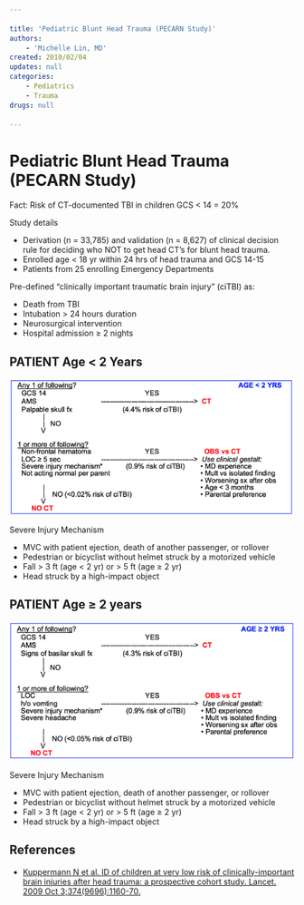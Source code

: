 ```yaml
---

title: 'Pediatric Blunt Head Trauma (PECARN Study)'
authors:
    - 'Michelle Lin, MD'
created: 2010/02/04
updates: null
categories:
    - Pediatrics
    - Trauma
drugs: null

---
```




# Pediatric Blunt Head Trauma (PECARN Study)

Fact: Risk of CT-documented TBI in children GCS &lt; 14 = 20% 

Study details
- Derivation (n = 33,785) and validation (n = 8,627) of clinical decision rule for deciding&nbsp;who NOT to get head CT’s for blunt head trauma.
- Enrolled age &lt; 18 yr within 24 hrs of head trauma and GCS 14-15
- Patients from 25 enrolling Emergency Departments&nbsp;

Pre-defined “clinically important traumatic brain injury” (ciTBI) as:

-   Death from TBI
-   Intubation &gt; 24 hours duration
-   Neurosurgical intervention
-   Hospital admission ≥ 2 nights

## PATIENT Age &lt; 2 Years 

![](image-1.png)

Severe Injury Mechanism
- MVC with patient ejection, death of another passenger, or rollover
- Pedestrian or bicyclist without helmet struck by a motorized vehicle&nbsp;
- Fall &gt; 3 ft (age &lt; 2 yr) or &gt; 5 ft (age ≥ 2 yr)
- Head struck by a high-impact object&nbsp;

## PATIENT Age ≥ 2 years

![](image-2.png)

Severe Injury Mechanism
- MVC with patient ejection, death of another passenger, or rollover
- Pedestrian or bicyclist without helmet struck by a motorized vehicle&nbsp;
- Fall &gt; 3 ft (age &lt; 2 yr) or &gt; 5 ft (age ≥ 2 yr)
- Head struck by a high-impact object&nbsp;

## References

-   [Kuppermann N et al. ID of children at very low risk of clinically-important brain injuries after head trauma: a prospective cohort study. Lancet. 2009 Oct 3;374(9696):1160-70.](http://www.ncbi.nlm.nih.gov/pubmed/19758692)

